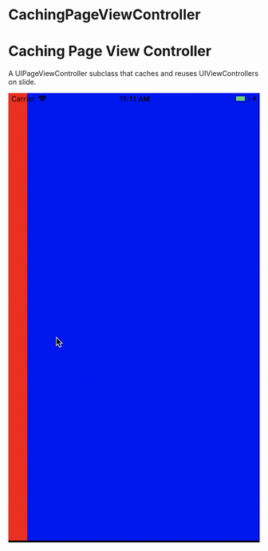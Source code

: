 # CachingPageViewController

Caching Page View Controller
======

A UIPageViewController subclass that caches and reuses UIViewControllers on slide.

![Demo](	https://raw.githubusercontent.com/papanton/CachingPageViewController/master/pageExample.gif)
